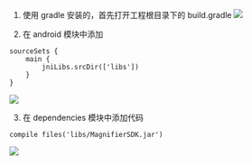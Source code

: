 1. 使用 gradle 安装的，首先打开工程根目录下的 build.gradle
 ![](https://main.qcloudimg.com/raw/18f37f7a8bd2271cac31f2e9a4fb1850.png)

2. 在 android 模块中添加
```
sourceSets {
    main {
        jniLibs.srcDir(['libs'])
    }
}
```
![](https://main.qcloudimg.com/raw/7fa7055484fbc715d717fd7bfebce966.png)

3. 在 dependencies 模块中添加代码
```
compile files('libs/MagnifierSDK.jar')
```
![](https://main.qcloudimg.com/raw/fb73598035a87a5a5badbd8c12cc6fe0.png)